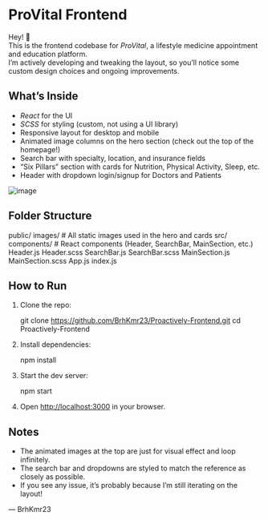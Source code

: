 # ProVital Frontend

Hey! 👋  
This is the frontend codebase for *ProVital*, a lifestyle medicine appointment and education platform.  
I’m actively developing and tweaking the layout, so you’ll notice some custom design choices and ongoing improvements.

## What’s Inside

- *React* for the UI
- *SCSS* for styling (custom, not using a UI library)
- Responsive layout for desktop and mobile
- Animated image columns on the hero section (check out the top of the homepage!)
- Search bar with specialty, location, and insurance fields
- “Six Pillars” section with cards for Nutrition, Physical Activity, Sleep, etc.
- Header with dropdown login/signup for Doctors and Patients


![image](https://github.com/user-attachments/assets/322f4269-9b1f-4e7f-b7b3-e37bbc15fe5d)

## Folder Structure


public/
  images/           # All static images used in the hero and cards
src/
  components/       # React components (Header, SearchBar, MainSection, etc.)
    Header.js
    Header.scss
    SearchBar.js
    SearchBar.scss
    MainSection.js
    MainSection.scss
  App.js
  index.js


## How to Run

1. Clone the repo:
   
   git clone https://github.com/BrhKmr23/Proactively-Frontend.git
   cd Proactively-Frontend
   
2. Install dependencies:
   
   npm install
   
3. Start the dev server:
   
   npm start
   
4. Open [http://localhost:3000](http://localhost:3000) in your browser.

## Notes

- The animated images at the top are just for visual effect and loop infinitely.
- The search bar and dropdowns are styled to match the reference as closely as possible.
- If you see any issue, it’s probably because I’m still iterating on the layout!

— BrhKmr23
